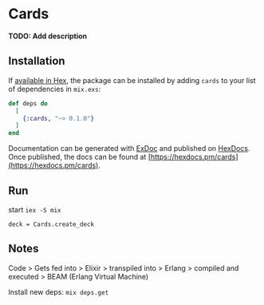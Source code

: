 # Cards

**TODO: Add description**

## Installation

If [available in Hex](https://hex.pm/docs/publish), the package can be installed
by adding `cards` to your list of dependencies in `mix.exs`:

```elixir
def deps do
  [
    {:cards, "~> 0.1.0"}
  ]
end
```

Documentation can be generated with [ExDoc](https://github.com/elixir-lang/ex_doc)
and published on [HexDocs](https://hexdocs.pm). Once published, the docs can
be found at [https://hexdocs.pm/cards](https://hexdocs.pm/cards).


## Run

start
`iex -S mix`

`deck = Cards.create_deck`


## Notes

Code > Gets fed into > Elixir > transpiled into > Erlang > compiled and executed > BEAM (Erlang Virtual Machine)

Install new deps: `mix deps.get`